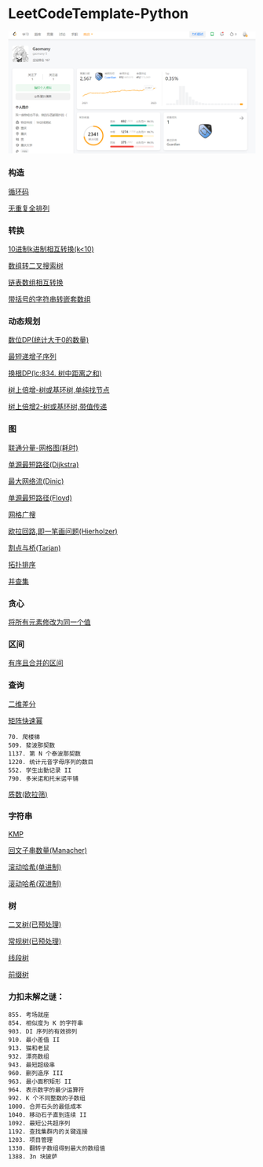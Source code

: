 # LeetCodeTemplate-Python

![ContestScore](./competition/2023_08_24.png)

### 构造

[循环码](./construct/CyclicCode.py)

[无重复全排列](./construct/PermuteUnique.py)

### 转换

[10进制k进制相互转换(k<10)](./convert/BaseK.py)

[数组转二叉搜索树](./convert/BST.py)

[链表数组相互转换](./convert/ListNode.py)

[带括号的字符串转嵌套数组](./convert/Parentheses2NestedArray.py)

### 动态规划

[数位DP(统计大于0的数量)](./dp/DigitDP.py)

[最短递增子序列](./dp/LIS.py)

[换根DP(lc:834. 树中距离之和)](./dp/RerootingDP.py)

[树上倍增-树或基环树,单纯找节点](./dp/TreeDoubling.py)

[树上倍增2-树或基环树,带值传递](./dp/TreeDoubling2.py)

### 图

[联通分量-网格图(耗时)](./graph/ConnectedComponent-Grid.py)

[单源最短路径(Dijkstra)](./graph/Dijkstra.py)

[最大网络流(Dinic)](./graph/Dinic.py)

[单源最短路径(Floyd)](./graph/Floyd.py)

[网格广搜](./graph/GridSearch.py)

[欧拉回路,即一笔画问题(Hierholzer)](./graph/Hierholzer.py)

[割点与桥(Tarjan)](./graph/Tarjan.py)

[拓扑排序](./graph/TopologicalSort.py)

[并查集](./graph/UnionFind.py)


### 贪心

[将所有元素修改为同一个值](./greedy/MedianMove.py)

### 区间

[有序且合并的区间](./interval/Interval.py)

### 查询

[二维差分](./query/Difference-2D.py)

[矩阵快速幂](./query/MatrixPow.py)

    70. 爬楼梯
    509. 斐波那契数
    1137. 第 N 个泰波那契数
    1220. 统计元音字母序列的数目
    552. 学生出勤记录 II
    790. 多米诺和托米诺平铺

[质数(欧拉筛)](./query/Prime.py)

### 字符串

[KMP](./string/KMP.py)

[回文子串数量(Manacher)](./string/Manacher.py)

[滚动哈希(单进制)](./string/RollingHash.py)

[滚动哈希(双进制)](./string/RollingHash2.py)

### 树

[二叉树(已预处理)](./tree/BinaryTree.py)

[常规树(已预处理)](./tree/GeneralTree.py)

[线段树](./tree/SegmentTree.py)

[前缀树](./tree/Trie.py)

### 力扣未解之谜：

    855. 考场就座
    854. 相似度为 K 的字符串
    903. DI 序列的有效排列
    910. 最小差值 II
    913. 猫和老鼠
    932. 漂亮数组
    943. 最短超级串
    960. 删列造序 III
    963. 最小面积矩形 II
    964. 表示数字的最少运算符
    992. K 个不同整数的子数组
    1000. 合并石头的最低成本
    1040. 移动石子直到连续 II
    1092. 最短公共超序列
    1192. 查找集群内的关键连接
    1203. 项目管理
    1330. 翻转子数组得到最大的数组值
    1388. 3n 块披萨